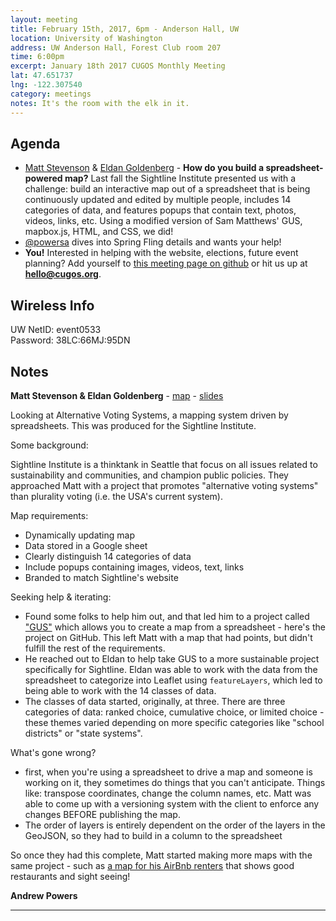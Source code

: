```yaml
---
layout: meeting
title: February 15th, 2017, 6pm - Anderson Hall, UW
location: University of Washington
address: UW Anderson Hall, Forest Club room 207
time: 6:00pm
excerpt: January 18th 2017 CUGOS Monthly Meeting
lat: 47.651737
lng: -122.307540
category: meetings
notes: It's the room with the elk in it.
---
```


## Agenda

- [Matt Stevenson](https://github.com/coregis) & [Eldan Goldenberg](https://github.com/eldang) - **How do you build a spreadsheet-powered map?**  Last fall the Sightline Institute presented us with a challenge:  build an interactive map out of a spreadsheet that is being continuously updated and edited by multiple people, includes 14 categories of data, and features popups that contain text, photos, videos, links, etc. Using a modified version of Sam Matthews' GUS, mapbox.js, HTML, and CSS, we did!
- [@powersa](https://github.com/powersa) dives into Spring Fling details and wants your help!
- **You!** Interested in helping with the website, elections, future event planning? Add yourself to [this meeting page on github](https://github.com/cugos/cugos.github.com/edit/master/meetings/_posts/2017-02-15-cugos_monthly.markdown) or hit us up at **hello@cugos.org**.

## Wireless Info

UW NetID: event0533   
Password: 38LC:66MJ:95DN

## Notes

**Matt Stevenson & Eldan Goldenberg** - [map](https://coregis.github.io/alternative-voting/) - [slides](https://coregis.github.io/cugos_2017_02_15/#/)

Looking at Alternative Voting Systems, a mapping system driven by spreadsheets. This was produced for the Sightline Institute.

Some background:

Sightline Institute is a thinktank in Seattle that focus on all issues related to sustainability and communities, and champion public policies. They approached Matt with a project that promotes "alternative voting systems" than plurality voting (i.e. the USA's current system).

Map requirements:

* Dynamically updating map
* Data stored in a Google sheet
* Clearly distinguish 14 categories of data
* Include popups containing images, videos, text, links
* Branded to match Sightline's website

Seeking help & iterating:

* Found some folks to help him out, and that led him to a project called ["GUS"](https://github.com/mapsam/gus) which allows you to create a map from a spreadsheet - here's the project on GitHub. This left Matt with a map that had points, but didn't fulfill the rest of the requirements.
* He reached out to Eldan to help take GUS to a more sustainable project specifically for Sightline. Eldan was able to work with the data from the spreadsheet to categorize into Leaflet using `featureLayers`, which led to being able to work with the 14 classes of data.
* The classes of data started, originally, at three. There are three categories of data: ranked choice, cumulative choice, or limited choice - these themes varied depending on more specific categories like "school districts" or "state systems".


What's gone wrong?

* first, when you're using a spreadsheet to drive a map and someone is working on it, they sometimes do things that you can't anticipate. Things like: transpose coordinates, change the column names, etc. Matt was able to come up with a versioning system with the client to enforce any changes BEFORE publishing the map.
* The order of layers is entirely dependent on the order of the layers in the GeoJSON, so they had to build in a column to the spreadsheet

So once they had this complete, Matt started making more maps with the same project - such as [a map for his AirBnb renters](https://coregis.github.io/crowsnest/) that shows good restaurants and sight seeing!

**Andrew Powers**





---
